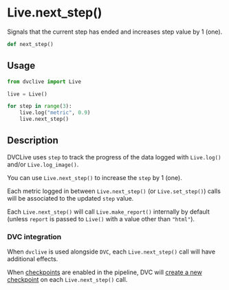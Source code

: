 # Live.next_step()

Signals that the current step has ended and increases step value by 1 (one).

```py
def next_step()
```

## Usage

```py
from dvclive import Live

live = Live()

for step in range(3):
    live.log("metric", 0.9)
    live.next_step()
```

## Description

DVCLive uses `step` to track the progress of the data logged with `Live.log()`
and/or `Live.log_image()`.

You can use `Live.next_step()` to increase the `step` by 1 (one).

Each metric logged in between `Live.next_step()` (or `Live.set_step()`) calls
will be associated to the updated `step` value.

<admon type="info">

Each `Live.next_step()` will call `Live.make_report()` internally by default
(unless `report` is passed to `Live()` with a value other than `"html"`).

</admon>

### DVC integration

When `dvclive` is used alongside `DVC`, each `Live.next_step()` call will have
additional effects.

When [checkpoints](/doc/user-guide/experiment-management/checkpoints) are
enabled in the <abbr>pipeline</abbr>, DVC will
[create a new checkpoint](/doc/dvclive/dvclive-with-dvc#checkpoints) on each
`Live.next_step()` call.
